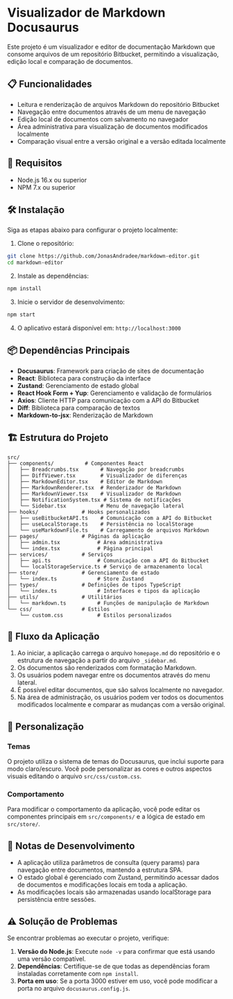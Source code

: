 # Visualizador de Markdown Docusaurus

Este projeto é um visualizador e editor de documentação Markdown que consome arquivos de um repositório Bitbucket, permitindo a visualização, edição local e comparação de documentos.

## 📋 Funcionalidades

- Leitura e renderização de arquivos Markdown do repositório Bitbucket
- Navegação entre documentos através de um menu de navegação
- Edição local de documentos com salvamento no navegador
- Área administrativa para visualização de documentos modificados localmente
- Comparação visual entre a versão original e a versão editada localmente

## 🚀 Requisitos

- Node.js 16.x ou superior
- NPM 7.x ou superior

## 🛠️ Instalação

Siga as etapas abaixo para configurar o projeto localmente:

1. Clone o repositório:
```bash
git clone https://github.com/JonasAndradee/markdown-editor.git
cd markdown-editor
```

2. Instale as dependências:
```bash
npm install
```

3. Inicie o servidor de desenvolvimento:
```bash
npm start
```

4. O aplicativo estará disponível em: `http://localhost:3000`

## 📦 Dependências Principais

- **Docusaurus**: Framework para criação de sites de documentação
- **React**: Biblioteca para construção da interface
- **Zustand**: Gerenciamento de estado global
- **React Hook Form + Yup**: Gerenciamento e validação de formulários
- **Axios**: Cliente HTTP para comunicação com a API do Bitbucket
- **Diff**: Biblioteca para comparação de textos
- **Markdown-to-jsx**: Renderização de Markdown

## 🏗️ Estrutura do Projeto

```
src/
├── components/          # Componentes React
│   ├── Breadcrumbs.tsx       # Navegação por breadcrumbs
│   ├── DiffViewer.tsx        # Visualizador de diferenças
│   ├── MarkdownEditor.tsx    # Editor de Markdown
│   ├── MarkdownRenderer.tsx  # Renderizador de Markdown
│   ├── MarkdownViewer.tsx    # Visualizador de Markdown
│   ├── NotificationSystem.tsx # Sistema de notificações
│   └── Sidebar.tsx           # Menu de navegação lateral
├── hooks/              # Hooks personalizados
│   ├── useBitbucketAPI.ts    # Comunicação com a API do Bitbucket
│   ├── useLocalStorage.ts    # Persistência no localStorage
│   └── useMarkdownFile.ts    # Carregamento de arquivos Markdown
├── pages/              # Páginas da aplicação
│   ├── admin.tsx            # Área administrativa
│   └── index.tsx            # Página principal
├── services/           # Serviços
│   ├── api.ts               # Comunicação com a API do Bitbucket
│   └── localStorageService.ts # Serviço de armazenamento local
├── store/              # Gerenciamento de estado
│   └── index.ts             # Store Zustand
├── types/              # Definições de tipos TypeScript
│   └── index.ts             # Interfaces e tipos da aplicação
├── utils/              # Utilitários
│   └── markdown.ts          # Funções de manipulação de Markdown
└── css/                # Estilos
    └── custom.css           # Estilos personalizados
```

## 🔄 Fluxo da Aplicação

1. Ao iniciar, a aplicação carrega o arquivo `homepage.md` do repositório e o estrutura de navegação a partir do arquivo `_sidebar.md`.
2. Os documentos são renderizados com formatação Markdown.
3. Os usuários podem navegar entre os documentos através do menu lateral.
4. É possível editar documentos, que são salvos localmente no navegador.
5. Na área de administração, os usuários podem ver todos os documentos modificados localmente e comparar as mudanças com a versão original.

## 🎨 Personalização

### Temas
O projeto utiliza o sistema de temas do Docusaurus, que inclui suporte para modo claro/escuro. Você pode personalizar as cores e outros aspectos visuais editando o arquivo `src/css/custom.css`.

### Comportamento
Para modificar o comportamento da aplicação, você pode editar os componentes principais em `src/components/` e a lógica de estado em `src/store/`.

## 📝 Notas de Desenvolvimento

- A aplicação utiliza parâmetros de consulta (query params) para navegação entre documentos, mantendo a estrutura SPA.
- O estado global é gerenciado com Zustand, permitindo acessar dados de documentos e modificações locais em toda a aplicação.
- As modificações locais são armazenadas usando localStorage para persistência entre sessões.

## ⚠️ Solução de Problemas

Se encontrar problemas ao executar o projeto, verifique:

1. **Versão do Node.js**: Execute `node -v` para confirmar que está usando uma versão compatível.
2. **Dependências**: Certifique-se de que todas as dependências foram instaladas corretamente com `npm install`.
3. **Porta em uso**: Se a porta 3000 estiver em uso, você pode modificar a porta no arquivo `docusaurus.config.js`.
